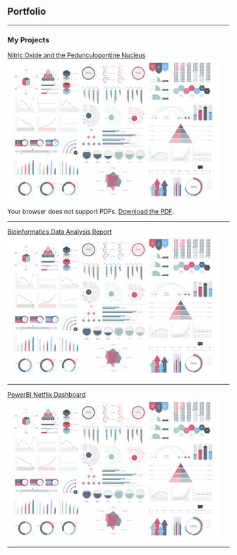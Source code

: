 ## Portfolio

---

### My Projects

[Nitric Oxide and the Pedunculopontine Nucleus](190260662_BMS3025_Report%20(1).pdf)
<img src="images/dummy_thumbnail.jpg?raw=true"/>

<object data="pdf/190260662_BMS3025_Report%20(1).pdf" type="application/pdf" width="100%" height="600px">
    <p>Your browser does not support PDFs. <a href="pdf/190260662_BMS3025_Report%20(1).pdf">Download the PDF</a>.</p>
</object>

---
[Bioinformatics Data Analysis Report](pdf/190260662_BMS3025_Report%20(1).pdf)
<img src="images/dummy_thumbnail.jpg?raw=true"/>

---
[PowerBI Netflix Dashboard](http://example.com/)
<img src="images/dummy_thumbnail.jpg?raw=true"/>

---
